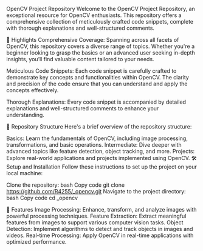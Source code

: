 OpenCV Project Repository
Welcome to the OpenCV Project Repository, an exceptional resource for OpenCV enthusiasts. This repository offers a comprehensive collection of meticulously crafted code snippets, complete with thorough explanations and well-structured comments.



🚀 Highlights
Comprehensive Coverage: Spanning across all facets of OpenCV, this repository covers a diverse range of topics. Whether you're a beginner looking to grasp the basics or an advanced user seeking in-depth insights, you’ll find valuable content tailored to your needs.

Meticulous Code Snippets: Each code snippet is carefully crafted to demonstrate key concepts and functionalities within OpenCV. The clarity and precision of the code ensure that you can understand and apply the concepts effectively.

Thorough Explanations: Every code snippet is accompanied by detailed explanations and well-structured comments to enhance your understanding.


📂 Repository Structure
Here's a brief overview of the repository structure:

Basics: Learn the fundamentals of OpenCV, including image processing, transformations, and basic operations.
Intermediate: Dive deeper with advanced topics like feature detection, object tracking, and more.
Projects: Explore real-world applications and projects implemented using OpenCV.
🛠️ Setup and Installation
Follow these instructions to set up the project on your local machine:

Clone the repository:
bash
Copy code
git clone https://github.com/R4255/_opencv.git
Navigate to the project directory:
bash
Copy code
cd _opencv

🌟 Features
Image Processing: Enhance, transform, and analyze images with powerful processing techniques.
Feature Extraction: Extract meaningful features from images to support various computer vision tasks.
Object Detection: Implement algorithms to detect and track objects in images and videos.
Real-time Processing: Apply OpenCV in real-time applications with optimized performance.